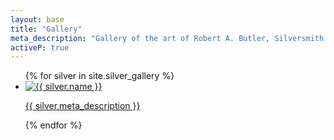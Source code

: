 ```yaml
---
layout: base
title: "Gallery"
meta_description: "Gallery of the art of Robert A. Butler, Silversmith."
activeP: true
---
```


  <section>
    <ul id="gallery">
    {% for silver in site.silver_gallery %}
      <li>
        <a href="{{ silver.permalink }}">
          <img src="{{ silver.url_small }}" alt="{{ silver.name }}">
          <p>{{ silver.meta_description }}</p>
        </a>
      </li>
    {% endfor %}
    </ul>
  </section>
